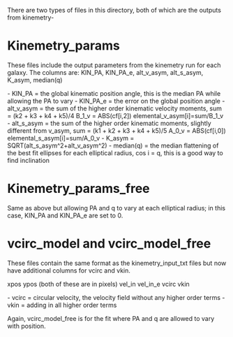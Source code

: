 There are two types of files in this directory, both of which are the outputs from kinemetry- 

# Kinemetry_params
These files include the output parameters from the kinemetry run for each galaxy. The columns are:
KIN_PA, KIN_PA_e, alt_v_asym, alt_s_asym, K_asym, median(q)
<p>
- KIN_PA = the global kinematic position angle, this is the median PA while allowing the PA to vary
- KIN_PA_e = the error on the global position angle
- alt_v_asym = the sum of the higher order kinematic velocity moments, 
	sum = (k2 + k3 + k4 + k5)/4
        B_1_v = ABS(cf[i,2])
        elemental_v_asym[i]=sum/B_1_v
- alt_s_asym = the sum of the higher order kinematic moments, slightly different from v_asym, 
	sum = (k1 + k2 + k3 + k4 + k5)/5
        A_0_v = ABS(cf[i,0])
        elemental_s_asym[i]=sum/A_0_v
- K_asym = SQRT(alt_s_asym^2+alt_v_asym^2)
- median(q) = the median flattening of the best fit ellipses for each elliptical radius, cos i = q, this is a good way to find inclination

# Kinemetry_params_free
Same as above but allowing PA and q to vary at each elliptical radius; in this case, KIN_PA and KIN_PA_e are set to 0.

# vcirc_model and vcirc_model_free
These files contain the same format as the kinemetry_input_txt files but now have additional columns for vcirc and vkin.
<p>
xpos ypos (both of these are in pixels) vel_in vel_in_e vcirc vkin
<p>
- vcirc = circular velocity, the velocity field without any higher order terms
- vkin = adding in all higher order terms

Again, vcirc_model_free is for the fit where PA and q are allowed to vary with position.

